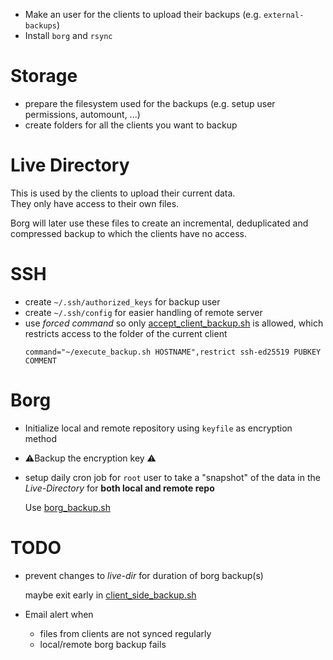 - Make an user for the clients to upload their backups (e.g. `external-backups`)
- Install `borg` and `rsync`

# Storage
- prepare the filesystem used for the backups (e.g. setup user permissions, automount, ...)
-  create folders for all the clients you want to backup

# Live Directory
This is used by the clients to upload their current data. \
They only have access to their own files.

Borg will later use these files to create an incremental, deduplicated and compressed backup to which the clients have no access.

# SSH
- create `~/.ssh/authorized_keys` for backup user
- create `~/.ssh/config` for easier handling of remote server
- use *forced command* so only [accept_client_backup.sh](accept_client_backup.sh) is allowed, which restricts access to the folder of the current client
  ```
  command="~/execute_backup.sh HOSTNAME",restrict ssh-ed25519 PUBKEY COMMENT
  ```

# Borg
- Initialize local and remote repository using `keyfile` as encryption method
- ⚠️Backup the encryption key ⚠️
- setup daily cron job for `root` user to take a "snapshot" of the data in the *Live-Directory* for **both local and remote repo**
  
   Use [borg_backup.sh](borg_backup.sh)

# TODO
- prevent changes to *live-dir* for duration of borg backup(s)

  maybe exit early in [client_side_backup.sh](client_side_backup.sh)
  

- Email alert when
  - files from clients are not synced regularly
  - local/remote borg backup fails
